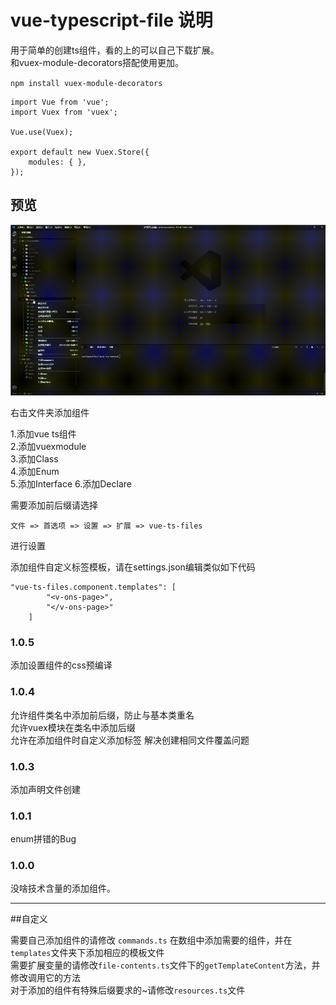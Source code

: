 # vue-typescript-file 说明

用于简单的创建ts组件，看的上的可以自己下载扩展。  
和vuex-module-decorators搭配使用更加。  

`npm install vuex-module-decorators`

```Vuex index.ts
import Vue from 'vue';
import Vuex from 'vuex';

Vue.use(Vuex);

export default new Vuex.Store({
    modules: { },
});
```

## 预览

![image](https://github.com/Ftrybe/vue-typescript-files/blob/master/images/create-component.gif)

右击文件夹添加组件  

1.添加vue ts组件  
2.添加vuexmodule  
3.添加Class  
4.添加Enum  
5.添加Interface
6.添加Declare  

需要添加前后缀请选择  

```extends
文件 => 首选项 => 设置 => 扩展 => vue-ts-files
```

进行设置

添加组件自定义标签模板，请在settings.json编辑类似如下代码

```templates
"vue-ts-files.component.templates": [
        "<v-ons-page>",
        "</v-ons-page>"
    ]
```

### 1.0.5

添加设置组件的css预编译

### 1.0.4

允许组件类名中添加前后缀，防止与基本类重名  
允许vuex模块在类名中添加后缀  
允许在添加组件时自定义添加标签
解决创建相同文件覆盖问题

### 1.0.3

添加声明文件创建

### 1.0.1

enum拼错的Bug

### 1.0.0

没啥技术含量的添加组件。

-----------------------------------------------------------------------------------------------------------

##自定义

需要自己添加组件的请修改 `commands.ts` 在数组中添加需要的组件，并在`templates`文件夹下添加相应的模板文件   
需要扩展变量的请修改`file-contents.ts`文件下的`getTemplateContent`方法，并修改调用它的方法   
对于添加的组件有特殊后缀要求的~请修改`resources.ts`文件  